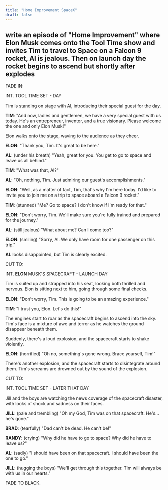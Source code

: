 ```yaml
---
title: "Home Improvement SpaceX"
draft: false
---
```


## write an episode of "Home Improvement" where Elon Musk comes onto the Tool Time show and invites Tim to travel to Space on a Falcon 9 rocket, Al is jealous. Then on launch day the rocket begins to ascend but shortly after explodes

FADE IN:

INT. TOOL TIME SET - DAY

Tim is standing on stage with Al, introducing their special guest for the day.

**TIM**:
"And now, ladies and gentlemen, we have a very special guest with us today. He's an entrepreneur, inventor, and a true visionary. Please welcome the one and only Elon Musk!"

Elon walks onto the stage, waving to the audience as they cheer.

**ELON**:
"Thank you, Tim. It's great to be here."

**AL**:
(under his breath)
"Yeah, great for you. You get to go to space and leave us all behind."

**TIM**:
"What was that, Al?"

**AL**:
"Oh, nothing, Tim. Just admiring our guest's accomplishments."

**ELON**:
"Well, as a matter of fact, Tim, that's why I'm here today. I'd like to invite you to join me on a trip to space aboard a Falcon 9 rocket."

**TIM**:
(stunned)
"Me? Go to space? I don't know if I'm ready for that."

**ELON**:
"Don't worry, Tim. We'll make sure you're fully trained and prepared for the journey."

**AL**:
(still jealous)
"What about me? Can I come too?"

**ELON**:
(smiling)
"Sorry, Al. We only have room for one passenger on this trip."

**AL** looks disappointed, but Tim is clearly excited.

CUT TO:

INT. **ELON** MUSK'S SPACECRAFT - LAUNCH DAY

Tim is suited up and strapped into his seat, looking both thrilled and nervous. Elon is sitting next to him, going through some final checks.

**ELON**:
"Don't worry, Tim. This is going to be an amazing experience."

**TIM**:
"I trust you, Elon. Let's do this!"

The engines start to roar as the spacecraft begins to ascend into the sky. Tim's face is a mixture of awe and terror as he watches the ground disappear beneath them.

Suddenly, there's a loud explosion, and the spacecraft starts to shake violently.

**ELON**:
(horrified)
"Oh no, something's gone wrong. Brace yourself, Tim!"

There's another explosion, and the spacecraft starts to disintegrate around them. Tim's screams are drowned out by the sound of the explosion.

CUT TO:

INT. TOOL TIME SET - LATER THAT DAY

Jill and the boys are watching the news coverage of the spacecraft disaster, with looks of shock and sadness on their faces.

**JILL**:
(pale and trembling)
"Oh my God, Tim was on that spacecraft. He's... he's gone."

**BRAD**:
(tearfully)
"Dad can't be dead. He can't be!"

**RANDY**:
(crying)
"Why did he have to go to space? Why did he have to leave us?"

**AL**:
(sadly)
"I should have been on that spacecraft. I should have been the one to go."

**JILL**:
(hugging the boys)
"We'll get through this together. Tim will always be with us in our hearts."

FADE TO BLACK.